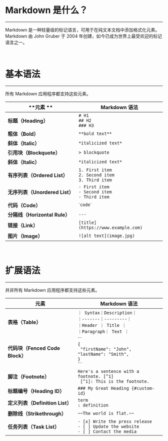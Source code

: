 # Markdown 是什么？

---

Markdown 是一种轻量级的标记语言，可用于在纯文本文档中添加格式化元素。<br>
Markdown 由 John Gruber 于 2004 年创建，如今已成为世界上最受欢迎的标记语言之一。

<br>

# 基本语法

---

所有 Markdown 应用程序都支持这些元素。

| **元素 **                      | **Markdown 语法**                                         |
| ------------------------------ | --------------------------------------------------------- |
| **标题（Heading）**            | `# H1`<br>`## H2 `<br>`### H3 `                           |
| **粗体（Bold）**               | `**bold text** `                                          |
| **斜体（Italic）**             | `*italicized text* `                                      |
| **引用块（Blockquote）**       | `> blockquote `                                           |
| **斜体（Italic）**             | `*italicized text* `                                      |
| **有序列表（Ordered List）**   | `1. First item` <br> `2. Second item` <br>`3. Third item` |
| **无序列表（Unordered List）** | `- First item` <br> `- Second item` <br>`- Third item`    |
| **代码（Code）**               | `ˋcodeˋ`                                                  |
| **分隔线（Horizontal Rule）**  | `--- `                                                    |
| **链接（Link）**               | `[title](https://www.example.com)`                        |
| **图片（Image）**              | `![alt text](image.jpg)`                                  |

<br>

# 扩展语法

---

并非所有 Markdown 应用程序都支持这些元素。

| **元素**                        | **Markdown 语法**                                                                                           |
| ------------------------------- | ----------------------------------------------------------------------------------------------------------- |
| **表格（Table）**               | `｜ Syntax｜Description｜`<br>`｜-------｜---------｜`<br>`｜Header ｜ Title ｜`<br>`｜Paragraph｜ Text ｜` |
| **代码块（Fenced Code Block）** | `ˋˋˋ`<br>`{`<br>` "firstName": "John",`<br>`"lastName": "Smith",`<br>`}`<br>`ˋˋˋ `                          |
| **脚注（Footnote）**            | `Here's a sentence with a footnote. [^1]`<br>` [^1]: This is the footnote.`                                 |
| **标题编号（Heading ID）**      | `### My Great Heading {#custom-id} `                                                                        |
| **定义列表（Definition List）** | `term `<br>`: definition`                                                                                   |
| **删除线（Strikethrough）**     | `~~The world is flat.~~`                                                                                    |
| **任务列表（Task List）**       | `- [x] Write the press release` <br> `- [ ] Update the website` <br>`- [ ] Contact the media`               |
